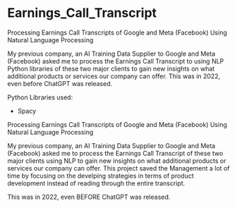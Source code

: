 # Earnings_Call_Transcript
Processing Earnings Call Transcripts of Google and Meta (Facebook) Using Natural Language Processing

My previous company, an AI Training Data Supplier to Google and Meta (Facebook) asked me to process the Earnings Call Transcript to using NLP Python libraries of these two major clients to gain new insights on what additional products or services our company can offer. This was in 2022, even before ChatGPT was released.

Python Libraries used:
- Spacy

Processing Earnings Call Transcripts of Google and Meta (Facebook) Using Natural Language Processing

My previous company, an AI Training Data Supplier to Google and Meta (Facebook) asked me to process the Earnings Call Transcript of these two major clients using NLP to gain new insights on what additional products or services our company can offer. This project saved the Management a lot of time by focusing on the develping strategies in terms of product development instead of reading through the entire transcript.

This was in 2022, even BEFORE ChatGPT was released. 
